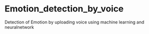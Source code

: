 # Emotion_detection_by_voice
Detection of Emotion by uploading voice using machine learning and neuralnetwork 
